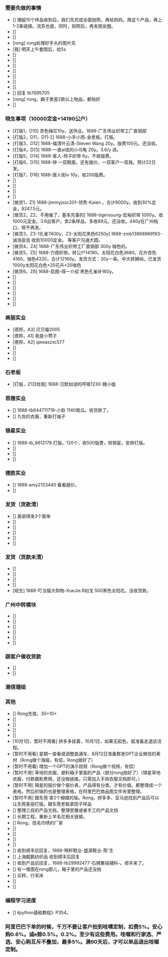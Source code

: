 ### 需要先做的事情
- [] 珊姐10个样品收到后，我们先完成全面拍照，再给妈妈。用这个产品，再上1-2条链接。流苏也是。同时，拍照后，再发朋友圈。
- [] 
- [] 
- [rong] rong处理好手头的图片先
- [我] 明天上午套图后，给5s
- [] 
- [] 
- [] 
- [] 
- [] 
- [] 
- [] 
- [] 回复 tb7695705
- [rong] rong，箱子里差2款以上物品，都拍好
- [] 


### 晓生事项（10000定金+14190公户）    
- [打版1，D10] 杏色梅花10y。送伟业。1688-广东伟业织带工厂直销部 
- [打版2，D11，D11-2]  1688-小丰小雨-金老板。打版。
- [打版3，D12] 1688-福清叶云清-Steven Wang 20y。版费100元。还没收。
- [打版4，D13] 1688-一直ai佳的小乌龟 20y。3.6/y 进。
- [打版5，D14] 1688-客人-玲子织带 6y。不收版费。
- [打版6，D15] 1688-钟 一双鞋面，还有报价。一双客户一双我。预计22日发。
- [打版7，D16] 1688-唐人街lv 10y。收200版费。
- [] 
- [] 
- [] 
- [] 
- [做货1，Z1] 1688-jimmyjxsc201-领秀-Kaien 。合计9000y。收到30%定金，9247.5元。 
- [做货2，Z2，不用催了，基本完事的] 1688-tigersoung-宏裕织带 1000y。收1000元定金。3.6出客户。卖2条样品，多收89元，还没收。440y在广州档口，晾干再发。
- [做货3，Z3-1孔雀7400y，Z3-太阳花黑色6250y] 1688-zmb13868969193-诚浩皮具 收到10000定金。 等客户沟通大圆。
- [做货4，Z4] 1688-广东伟业织带工厂直销部 300y 咖色的。 
- [做货5，Z5] 1688-力德织带。转公户14190。太阳花白色3680，花卉杏色4160，咖色4320，合计12160y。发货方式：20y一条。中大转狮岭。已发货1000y太阳花白色+20花卉+20咖色
- [做货6，Z6] 1688-启图-得一介绍 黑色孔雀补160y。 
- [] 
- [] 
- [] 
- [] 
- [] 
- [] 



### 美丽实业
- [德邦，A3] 贝贝璇2005
- [德邦，A1] 我是小莺子
- [德邦，A2] qweaszxc577
- [] 
- [] 
- [] 





### 石老板
- [打版，21日给我] 1688-沉默如谜的呼吸1230-魏小姐




### 思雅实业
- [] 1688-tb644711718-小镹 1140南瓜。收货款了。
- [] 九佐的衣服，重新打袖子



### 锦星实业
- [] 1688-tb_6612178 打版。120个，收500版费，转锦星。安排打版。
- [] 
- [] 
- [] 

### 德胜实业
- [] 1688-amy2133440 看看报价。
- [] 


### 发货（货款清）
- [] 美丽得发3个面单
- [] 
- [] 
- [] 
- [] 
- [] 

### 发货（货款未清）
- [] 
- [] 
- [] 
- [] 
- [晓生] 1688-叮当猫大购物-XueJie.R如戈 500黑色太阳花。没收货款。



### 广州中转模块
- [] 
- [] 
- [] 
- [] 
- [] 
- [] 


### 跟客户催收货款
- [] 
- [] 




### 潮信珊姐





### 其他
- [] Rong充值，30+10+
- [] 
- [] 
- [] 
- [] 
- [10月1日，暂时不用看] 拼多多挂着，10月1日，如果无起色，就准备走退店流程。
- [暂时不用看] 星期一查看或调整直通车、8月12日准备群发GPT企业微信的素材（Rong做个海报，有偿，Rong做好了）
- [暂时不用看] 增加一个GPT的演示视频（Rong做个视频，有偿）
- [暂时不用] 草地的衣服、塑料箱子里面的产品（部分rong拍好了）（锦星草地衣服，付款摄影费用。还没做链接。只需加入手钩衣服文档即可。）
- [暂时不用] 锦星的报价做个报价表，产品得有分类，才有价值。都整理成一个表格，然后织锦的也是整理表格，在阿里巴巴商品图文件夹里整理。 
- [暂时不用] 跟东莞 拿2个蝴蝶的版。Rong，拼多多、亚马逊找到产品后可以让东莞美丽打版。跟东莞老板拿团子样品
- [] 整理三叔的产品文档，整理思雅或者手工的产品文档
- [] 长期工程，重新上羊毛花相关链接。
- [] Rong，找毛巾绣的厂家
- [] 
- [] 
- [] 
- [] 
- [] 收到顺丰后回复，1688-啊轩鞋业-盛源鞋业-陈'生
- [] 上海鲲鹏纺织品 收到顺丰后回复
- [] 收到产品后回复，1688-tb29992477-石狮集铭辅料-。顺丰来了。
- [] 有一堆图在rong那儿，箱子里的产品还没拍
- [] 买秤、行军床
- [] 
- [] 


### 编程学习进度
- [] 《python基础教程》P354。


### 阿里巴巴下单的时候，千万不要让客户拍到哇噢定制，扣费5%。安心购0.6%。诚e赊0.5%。0.2%。至少有这些费用。哇喔和行家选、严选、安心购互斥不叠加，最多5%。满90天后，才可以单品退出哇喔定制。